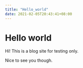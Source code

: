 ```yaml
---
title: "Hello_world"
date: 2021-02-05T20:43:41+08:00
---
```


# Hello world

Hi! This is a blog site for testing only.

Nice to see you though.